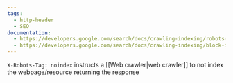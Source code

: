 ```yaml
---
tags:
  - http-header
  - SEO
documentation:
  - https://developers.google.com/search/docs/crawling-indexing/robots-meta-tag#xrobotstag
  - https://developers.google.com/search/docs/crawling-indexing/block-indexing#http-response-header
---
```

`X-Robots-Tag: noindex` instructs a [[Web crawler|web crawler]] to not index the webpage/resource returning the response